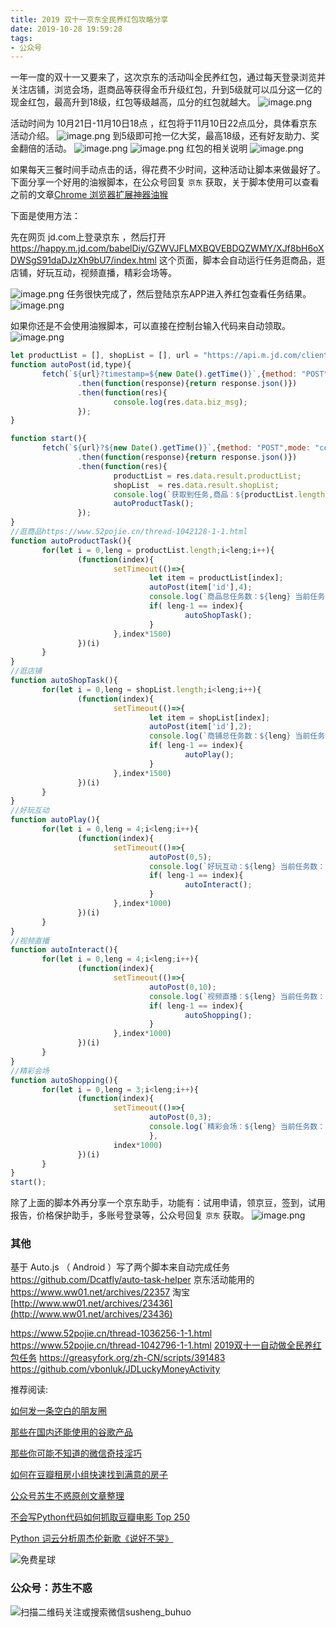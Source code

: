 ```yaml
---
title: 2019 双十一京东全民养红包攻略分享
date: 2019-10-28 19:59:28
tags:
- 公众号
---
```

一年一度的双十一又要来了，这次京东的活动叫全民养红包，通过每天登录浏览并关注店铺，浏览会场，逛商品等获得金币升级红包，升到5级就可以瓜分这一亿的现金红包，最高升到18级，红包等级越高，瓜分的红包就越大。
![image.png](https://upload-images.jianshu.io/upload_images/17817191-114f3dd4f246f018.png?imageMogr2/auto-orient/strip%7CimageView2/2/w/1240)

活动时间为 10月21日-11月10日18点 ，红包将于11月10日22点瓜分，具体看京东活动介绍。
![image.png](https://upload-images.jianshu.io/upload_images/17817191-2e185f496332c21a.png?imageMogr2/auto-orient/strip%7CimageView2/2/w/1240)
到5级即可抢一亿大奖，最高18级，还有好友助力、奖金翻倍的活动。
![image.png](https://upload-images.jianshu.io/upload_images/17817191-3bf9f1061ba3965e.png?imageMogr2/auto-orient/strip%7CimageView2/2/w/1240)
![image.png](https://upload-images.jianshu.io/upload_images/17817191-639c2279dfac6a80.png?imageMogr2/auto-orient/strip%7CimageView2/2/w/1240)
红包的相关说明
![image.png](https://upload-images.jianshu.io/upload_images/17817191-e4871a95380c2b9d.png?imageMogr2/auto-orient/strip%7CimageView2/2/w/1240)



如果每天三餐时间手动点击的话，得花费不少时间，这种活动让脚本来做最好了。下面分享一个好用的油猴脚本，在公众号回复 `京东` 获取，关于脚本使用可以查看之前的文章[Chrome 浏览器扩展神器油猴](https://mp.weixin.qq.com/s/adJFh_9LH0N-vvvYaiQqXg)

下面是使用方法：

先在网页 jd.com上登录京东 ，然后打开 https://happy.m.jd.com/babelDiy/GZWVJFLMXBQVEBDQZWMY/XJf8bH6oXDWSgS91daDJzXh9bU7/index.html 这个页面，脚本会自动运行任务逛商品，逛店铺，好玩互动，视频直播，精彩会场等。

![image.png](https://upload-images.jianshu.io/upload_images/17817191-271b7dc0c39815a2.png?imageMogr2/auto-orient/strip%7CimageView2/2/w/1240)
任务很快完成了，然后登陆京东APP进入养红包查看任务结果。
![image.png](https://upload-images.jianshu.io/upload_images/17817191-0e5d898bc75e46f5.png?imageMogr2/auto-orient/strip%7CimageView2/2/w/1240)
 
如果你还是不会使用油猴脚本，可以直接在控制台输入代码来自动领取。
![image.png](https://upload-images.jianshu.io/upload_images/17817191-ce931c94a1146b92.png?imageMogr2/auto-orient/strip%7CimageView2/2/w/1240)
 ```js
let productList = [], shopList = [], url = "https://api.m.jd.com/client.action";
function autoPost(id,type){
        fetch(`${url}?timestamp=${new Date().getTime()}`,{method: "POST",mode: "cors",credentials: "include",headers:{"Content-Type": "application/x-www-form-urlencoded"},body:`functionId=raisepacket_collectScore&body={"type":${type},"ext":"${id}","appsign":1,"msgsign":2}&client=wh5`})
                .then(function(response){return response.json()})
                .then(function(res){
                        console.log(res.data.biz_msg);
                });
}
 
function start(){
        fetch(`${url}?${new Date().getTime()}`,{method: "POST",mode: "cors",credentials: "include",headers:{"Content-Type": "application/x-www-form-urlencoded"},body:'functionId=raisepacket_getShopAndProductList&body=&client=wh5'})
                .then(function(response){return response.json()})
                .then(function(res){
                        productList = res.data.result.productList;
                        shopList  = res.data.result.shopList;
                        console.log(`获取到任务,商品：${productList.length} 商品：${shopList.length}`);
                        autoProductTask();
                });
}
//逛商品https://www.52pojie.cn/thread-1042128-1-1.html
function autoProductTask(){
        for(let i = 0,leng = productList.length;i<leng;i++){
                (function(index){
                        setTimeout(()=>{
                                let item = productList[index];
                                autoPost(item['id'],4);
                                console.log(`商品总任务数：${leng} 当前任务数：${index + 1}`);
                                if( leng-1 == index){
                                        autoShopTask();
                                }
                        },index*1500)
                })(i)        
        }
}
//逛店铺
function autoShopTask(){
        for(let i = 0,leng = shopList.length;i<leng;i++){
                (function(index){
                        setTimeout(()=>{
                                let item = shopList[index];
                                autoPost(item['id'],2);
                                console.log(`商铺总任务数：${leng} 当前任务数：${index + 1}`);
                                if( leng-1 == index){
                                        autoPlay();
                                }
                        },index*1500)
                })(i)        
        }
}
//好玩互动
function autoPlay(){
        for(let i = 0,leng = 4;i<leng;i++){
                (function(index){
                        setTimeout(()=>{
                                autoPost(0,5);
                                console.log(`好玩互动：${leng} 当前任务数：${index + 1}`);
                                if( leng-1 == index){
                                        autoInteract();
                                }
                        },index*1000)
                })(i)        
        }
}
//视频直播
function autoInteract(){
        for(let i = 0,leng = 4;i<leng;i++){
                (function(index){
                        setTimeout(()=>{
                                autoPost(0,10);
                                console.log(`视频直播：${leng} 当前任务数：${index + 1}`);
                                if( leng-1 == index){
                                        autoShopping();
                                }
                        },index*1000)
                })(i)        
        }
}
//精彩会场
function autoShopping(){
        for(let i = 0,leng = 3;i<leng;i++){
                (function(index){
                        setTimeout(()=>{
                                autoPost(0,3);
                                console.log(`精彩会场：${leng} 当前任务数：${index + 1}`);
                                },
                        index*1000)
                })(i)        
        }
}
start();
```

除了上面的脚本外再分享一个京东助手，功能有：试用申请，领京豆，签到，试用报告，价格保护助手，多账号登录等，公众号回复 `京东` 获取。
![image.png](https://upload-images.jianshu.io/upload_images/17817191-018d9c7d7666fdff.png?imageMogr2/auto-orient/strip%7CimageView2/2/w/1240)
### 其他
基于 Auto.js （ Android ）写了两个脚本来自动完成任务  https://github.com/Dcatfly/auto-task-helper
京东活动能用的 https://www.ww01.net/archives/22357
淘宝[http://www.ww01.net/archives/23436](http://www.ww01.net/archives/23436)

https://www.52pojie.cn/thread-1036256-1-1.html
https://www.52pojie.cn/thread-1042796-1-1.html
[2019双十一自动做全民养红包任务](https://greasyfork.org/zh-CN/scripts/40167)
https://greasyfork.org/zh-CN/scripts/391483
https://github.com/vbonluk/JDLuckyMoneyActivity

推荐阅读:

[如何发一条空白的朋友圈](https://mp.weixin.qq.com/s/Xz1m-mqtCcBF_4hmGCpkUQ)

[那些在国内还能使用的谷歌产品](https://mp.weixin.qq.com/s/NYrs5cluZgjvm85MXmiaKA)

[那些你可能不知道的微信奇技淫巧](https://mp.weixin.qq.com/s/eGDO0Y8el_dsEyriCoAgog)

[如何在豆瓣租房小组快速找到满意的房子](https://mp.weixin.qq.com/s/k5lBwiDzGgSU3fh2v2Rw9A)

[公众号苏生不惑原创文章整理](https://mp.weixin.qq.com/s/iL6WyI-TChtjZMuu5G5W8A)

[不会写Python代码如何抓取豆瓣电影 Top 250](https://mp.weixin.qq.com/s/RWxn4_Qg_Z3bL4wKusndKA)

[Python 词云分析周杰伦新歌《说好不哭》](https://mp.weixin.qq.com/s/whcZis69KnIzEUVMtrjdmA)

![免费星球](https://upload-images.jianshu.io/upload_images/17817191-8ff6e00de5b0726e.png?imageMogr2/auto-orient/strip%7CimageView2/2/w/1240)
 
### 公众号：苏生不惑
 ![扫描二维码关注或搜索微信susheng_buhuo](https://upload-images.jianshu.io/upload_images/17817191-6e0079f95d4c0338.jpg?imageMogr2/auto-orient/strip%7CimageView2/2/w/1240)
